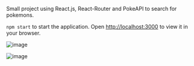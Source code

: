 Small project using React.js, React-Router and PokeAPI to search for pokemons.

`npm start` to start the application.
Open [http://localhost:3000](http://localhost:3000) to view it in your browser.

![image](https://user-images.githubusercontent.com/83726056/205520659-285c7e2f-0484-4898-ade7-852a9f2cb15b.png)

![image](https://user-images.githubusercontent.com/83726056/205520704-f06475e0-0e2e-4abd-b1f3-746b332657b8.png)
